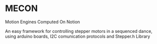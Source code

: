 # MECON
Motion
Engines
Computed
On
Notion

An easy framework for controlling stepper motors in a sequenced dance, using arduino boards, I2C comunication protocols and Stepper.h Library
